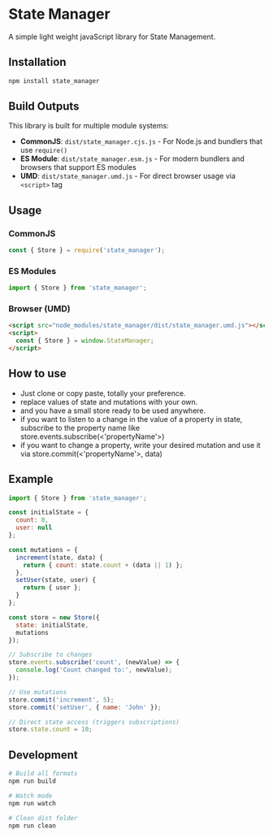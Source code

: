# State Manager
A simple light weight javaScript library for State Management.

## Installation

```bash
npm install state_manager
```

## Build Outputs

This library is built for multiple module systems:

- **CommonJS**: `dist/state_manager.cjs.js` - For Node.js and bundlers that use `require()`
- **ES Module**: `dist/state_manager.esm.js` - For modern bundlers and browsers that support ES modules
- **UMD**: `dist/state_manager.umd.js` - For direct browser usage via `<script>` tag

## Usage

### CommonJS
```javascript
const { Store } = require('state_manager');
```

### ES Modules
```javascript
import { Store } from 'state_manager';
```

### Browser (UMD)
```html
<script src="node_modules/state_manager/dist/state_manager.umd.js"></script>
<script>
  const { Store } = window.StateManager;
</script>
```

## How to use

- Just clone or copy paste, totally your preference.
- replace values of state and mutations with your own.
- and you have a small store ready to be used anywhere.
- if you want to listen to a change in the value of a property in state, subscribe to the property name like store.events.subscribe(<'propertyName'>)
- if you want to change a property, write your desired mutation and use it via store.commit(<'propertyName'>, data)

## Example

```javascript
import { Store } from 'state_manager';

const initialState = {
  count: 0,
  user: null
};

const mutations = {
  increment(state, data) {
    return { count: state.count + (data || 1) };
  },
  setUser(state, user) {
    return { user };
  }
};

const store = new Store({
  state: initialState,
  mutations
});

// Subscribe to changes
store.events.subscribe('count', (newValue) => {
  console.log('Count changed to:', newValue);
});

// Use mutations
store.commit('increment', 5);
store.commit('setUser', { name: 'John' });

// Direct state access (triggers subscriptions)
store.state.count = 10;
```

## Development

```bash
# Build all formats
npm run build

# Watch mode
npm run watch

# Clean dist folder
npm run clean
```
